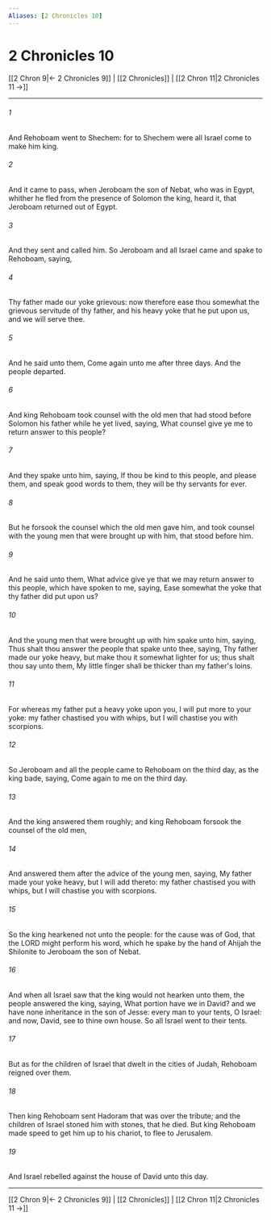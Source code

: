 ```yaml
---
Aliases: [2 Chronicles 10]
---
```

# 2 Chronicles 10

[[2 Chron 9|← 2 Chronicles 9]] | [[2 Chronicles]] | [[2 Chron 11|2 Chronicles 11 →]]
***



###### 1 
And Rehoboam went to Shechem: for to Shechem were all Israel come to make him king. 

###### 2 
And it came to pass, when Jeroboam the son of Nebat, who was in Egypt, whither he fled from the presence of Solomon the king, heard it, that Jeroboam returned out of Egypt. 

###### 3 
And they sent and called him. So Jeroboam and all Israel came and spake to Rehoboam, saying, 

###### 4 
Thy father made our yoke grievous: now therefore ease thou somewhat the grievous servitude of thy father, and his heavy yoke that he put upon us, and we will serve thee. 

###### 5 
And he said unto them, Come again unto me after three days. And the people departed. 

###### 6 
And king Rehoboam took counsel with the old men that had stood before Solomon his father while he yet lived, saying, What counsel give ye me to return answer to this people? 

###### 7 
And they spake unto him, saying, If thou be kind to this people, and please them, and speak good words to them, they will be thy servants for ever. 

###### 8 
But he forsook the counsel which the old men gave him, and took counsel with the young men that were brought up with him, that stood before him. 

###### 9 
And he said unto them, What advice give ye that we may return answer to this people, which have spoken to me, saying, Ease somewhat the yoke that thy father did put upon us? 

###### 10 
And the young men that were brought up with him spake unto him, saying, Thus shalt thou answer the people that spake unto thee, saying, Thy father made our yoke heavy, but make thou it somewhat lighter for us; thus shalt thou say unto them, My little finger shall be thicker than my father's loins. 

###### 11 
For whereas my father put a heavy yoke upon you, I will put more to your yoke: my father chastised you with whips, but I will chastise you with scorpions. 

###### 12 
So Jeroboam and all the people came to Rehoboam on the third day, as the king bade, saying, Come again to me on the third day. 

###### 13 
And the king answered them roughly; and king Rehoboam forsook the counsel of the old men, 

###### 14 
And answered them after the advice of the young men, saying, My father made your yoke heavy, but I will add thereto: my father chastised you with whips, but I will chastise you with scorpions. 

###### 15 
So the king hearkened not unto the people: for the cause was of God, that the LORD might perform his word, which he spake by the hand of Ahijah the Shilonite to Jeroboam the son of Nebat. 

###### 16 
And when all Israel saw that the king would not hearken unto them, the people answered the king, saying, What portion have we in David? and we have none inheritance in the son of Jesse: every man to your tents, O Israel: and now, David, see to thine own house. So all Israel went to their tents. 

###### 17 
But as for the children of Israel that dwelt in the cities of Judah, Rehoboam reigned over them. 

###### 18 
Then king Rehoboam sent Hadoram that was over the tribute; and the children of Israel stoned him with stones, that he died. But king Rehoboam made speed to get him up to his chariot, to flee to Jerusalem. 

###### 19 
And Israel rebelled against the house of David unto this day.

***
[[2 Chron 9|← 2 Chronicles 9]] | [[2 Chronicles]] | [[2 Chron 11|2 Chronicles 11 →]]
